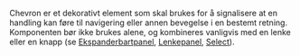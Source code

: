 Chevron er et dekorativt element som skal brukes for å signalisere at en handling kan føre til navigering eller annen bevegelse i en bestemt retning. Komponenten bør ikke brukes alene, og kombineres vanligvis med en lenke eller en knapp (se [Ekspanderbartpanel](https://navikt.github.io/nav-frontend-moduler/#/components/ekspanderbartpanel), [Lenkepanel](https://navikt.github.io/nav-frontend-moduler/#/components/lenkepanel), [Select](https://navikt.github.io/nav-frontend-moduler/#/components/select)).
